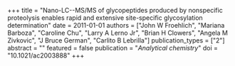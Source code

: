 +++
title = "Nano-LC--MS/MS of glycopeptides produced by nonspecific proteolysis enables rapid and extensive site-specific glycosylation determination"
date = 2011-01-01
authors = ["John W Froehlich", "Mariana Barboza", "Caroline Chu", "Larry A Lerno Jr", "Brian H Clowers", "Angela M Zivkovic", "J Bruce German", "Carlito B Lebrilla"]
publication_types = ["2"]
abstract = ""
featured = false
publication = "*Analytical chemistry*"
doi = "10.1021/ac2003888"
+++

